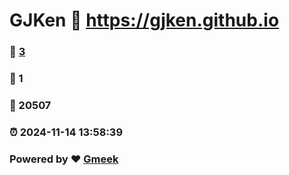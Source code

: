 # GJKen :link: https://gjken.github.io 
### :page_facing_up: [3](https://gjken.github.io/tag.html) 
### :speech_balloon: 1 
### :hibiscus: 20507 
### :alarm_clock: 2024-11-14 13:58:39 
### Powered by :heart: [Gmeek](https://github.com/Meekdai/Gmeek)
